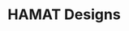 ---
title: HAMAT Designs
description: Social Media for HAMAT Designs
featured_image: '12.png'
images: [ "1.png", "2.jpg", "3.png", "4.png" ]
client: "HAMAT Designs"
service: "Branding"
---